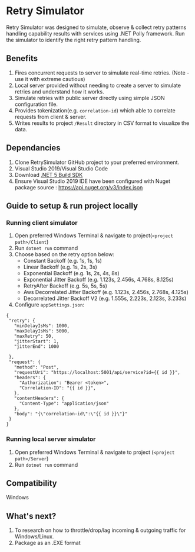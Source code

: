# Retry Simulator
Retry Simulator was designed to simulate, observe & collect retry patterns handling capability results with services using .NET Polly framework. Run the simulator to identify the right retry pattern handling.

## Benefits
1) Fires concurrent requests to server to simulate real-time retries. (Note - use it with extreme cautious)
2) Local server provided without needing to create a server to simulate retries and understand how it works.
2) Simulate retries with public server directly using simple JSON configuration file.
3) Provides tokenization(e.g. `correlation-id`) which able to correlate requests from client & server.
4) Writes results to project `/Result` directory in CSV format to visualize the data.

## Dependancies
1) Clone RetrySimulator GitHub project to your preferred environment.
2) Visual Studio 2019/Visual Studio Code
3) Download [.NET 5 Build SDK](https://dotnet.microsoft.com/download/dotnet/5.0)
4) Ensure Visual Studio 2019 IDE have been configured with Nuget package source : https://api.nuget.org/v3/index.json

## Guide to setup & run project locally
### Running client simulator
1) Open preferred Windows Terminal & navigate to project(`<project path>/Client`)
2) Run `dotnet run` command
3) Choose based on the retry option below:
   - Constant Backoff (e.g. 1s, 1s, 1s)
   - Linear Backoff (e.g. 1s, 2s, 3s)
   - Exponential Backoff (e.g. 1s, 2s, 4s, 8s)
   - Exponential Jitter Backoff (e.g. 1.123s, 2.456s, 4.768s, 8.125s)
   - RetryAfter Backoff (e.g. 5s, 5s, 5s)
   - Aws Decorrelated Jitter Backoff (e.g. 1.123s, 2.456s, 2.768s, 4.125s)
   - Decorrelated Jitter Backoff V2 (e.g. 1.555s, 2.223s, 2.123s, 3.233s)
4) Configure `appSettings.json`:
 ```
 {
  "retry": {
    "minDelayIsMs": 1000,
    "maxDelayIsMs": 5000,
    "maxRetry": 50,
    "jitterStart": 1,
    "jitterEnd": 1000

  },
  "request": {
    "method": "Post",
    "requestUri": "https://localhost:5001/api/service?id={{ id }}",
    "headers": {
      "Authorization": "Bearer <token>",
      "Correlation-ID": "{{ id }}",
    },
    "contentHeaders": {
      "Content-Type": "application/json"
    },
    "body": "{\"correlation-id\":\"{{ id }}\"}"
  }
}
 ```
### Running local server simulator
1) Open preferred Windows Terminal & navigate to project (`<project path>/Server`)
2) Run `dotnet run` command

## Compatibility
Windows

## What's next?
1) To research on how to throttle/drop/lag incoming & outgoing traffic for Windows/Linux.
2) Package as an .EXE format
